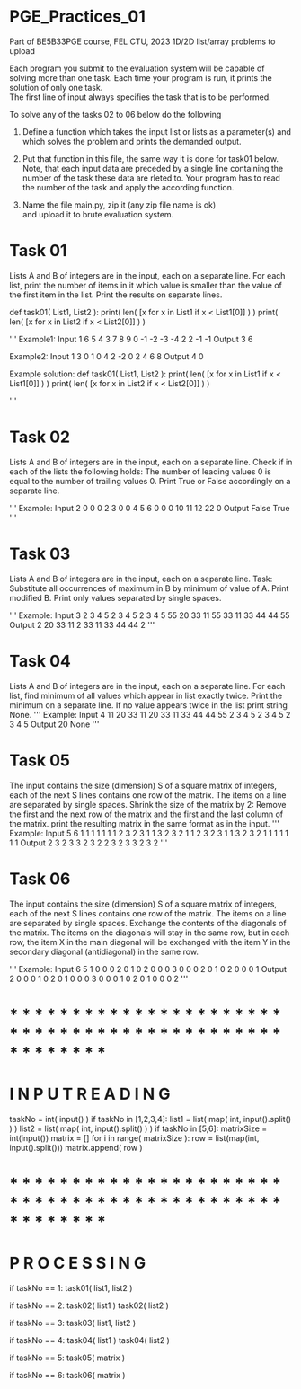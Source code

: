 # PGE_Practices_01

Part of BE5B33PGE course, FEL CTU, 2023
1D/2D   list/array problems  to upload


Each program you submit to the evaluation system will be capable
of solving more than one task. Each time your program is run,
it prints the solution of  only one task.  
The first line of input always specifies the task that is to be performed.


To solve any of the tasks 02 to 06 below do the following

   1. Define a function which takes the input list or lists as a parameter(s)
      and which solves the problem and prints the demanded output.
      
   2. Put that function in this file, the same way it is done for task01 below.
      Note, that each input data are preceded by a single line containing
      the number of the task these data are rleted to. Your program has to read
      the number of the task and apply the according function.
   
   3. Name the file main.py, zip it (any zip file name is ok)  
      and upload it to brute evaluation system.
      


# Task 01
 
Lists A and B of integers are in the input, each on a separate line.
For each list, print the number of items in it which value is smaller than the
value of the first item in the list. Print the results on separate lines.

def task01( List1, List2 ):
    print( len( [x for x in List1 if x < List1[0]] ) )
    print( len( [x for x in List2 if x < List2[0]] ) )
 
'''
Example1:
Input
1
6 5 4 3 7 8 9
0 -1 -2 -3 -4 2 2 -1 -1 
Output
3
6
 
Example2:
Input
1
3 0 1 0 4 2
-2 0 2 4 6 8
Output
4 
0
 
 
Example solution:
def task01( List1, List2 ):
    print( len( [x for x in List1 if x < List1[0]] ) )
    print( len( [x for x in List2 if x < List2[0]] ) )
 
'''
 
 
# Task 02 
Lists A and B of integers are in the input, each on a separate line.
Check if in each of the lists the following holds:
The number of leading values 0 is equal to the number of trailing values 0.
Print True or False accordingly on a separate line.
 
'''
Example:
Input
2
0 0 0 2 3 0 0 4 5 6 0 0
0 10 11 12 22 0 
Output
False
True
'''
 
 
 
# Task 03
Lists A and B of integers are in the input, each on a separate line.
Task: Substitute all occurrences of maximum in B by minimum of value of A.
Print modified B. Print only values separated by single spaces.
 
'''
Example:
Input
3
2 3 4 5 2 3 4 5 2 3 4 5
55 20 33 11 55 33 11 33 44 44 55
Output
2 20 33 11 2 33 11 33 44 44 2
'''
 
 
 
# Task 04 
 
Lists A and B of integers are in the input, each on a separate line.
For each list, find minimum of all values which appear in list exactly twice.
Print the minimum on a separate line.
If no value appears twice in the list print string None.
'''
Example:
Input
4
11 20 33 11 20 33 11 33 44 44 55
2 3 4 5 2 3 4 5 2 3 4 5
Output
20
None
'''
 
 

# Task 05    
 
The input contains the size (dimension) S of a square matrix of integers,
each of the next S lines contains one row of the matrix.
The items on a line are separated by single spaces.
Shrink the size of the matrix by 2:
Remove the first and the next row of the matrix
and the first and the last column  of the matrix.
print the resulting matrix in the same format as in the input.
'''
Example:
Input
5
6
1 1 1 1 1 1 
1 2 3 2 3 1
1 3 2 3 2 1
1 2 3 2 3 1
1 3 2 3 2 1
1 1 1 1 1 1 
Output
2 3 2 3
3 2 3 2
2 3 2 3
3 2 3 2
'''
 
 

# Task 06    
 
The input contains the size (dimension) S of a square matrix of integers,
each of the next S lines contains one row of the matrix.
The items on a line are separated by single spaces.
Exchange the contents of the diagonals of the matrix.
The items on the diagonals will stay in the same row,
but in each row, the item X in the main diagonal will be exchanged with the
item Y in the secondary diagonal (antidiagonal) in the same row.
 
'''
Example:
Input
6
5
1 0 0 0 2
0 1 0 2 0
0 0 3 0 0
0 2 0 1 0
2 0 0 0 1
Output
2 0 0 0 1
0 2 0 1 0
0 0 3 0 0
0 1 0 2 0
1 0 0 0 2
'''
 
 
 
 
 
 
# * * * * * * * * * * * * * * * * * * * * * * * * * * * * * * * * * * * * * * * * * * * * * * * * * * * *
#               I N P U T    R E A D I N G
taskNo = int( input() )
if taskNo in [1,2,3,4]:
    list1 = list( map( int, input().split() ) )
    list2 = list( map( int, input().split() ) )
if taskNo in [5,6]:
    matrixSize = int(input())
    matrix = []
    for i in range( matrixSize ):
        row = list(map(int, input().split()))
        matrix.append( row )
 
# * * * * * * * * * * * * * * * * * * * * * * * * * * * * * * * * * * * * * * * * * * * * * * * * * * * *
#             P R O C E S S I N G
 
if taskNo == 1:
    task01( list1, list2 )
 
if taskNo == 2:
    task02( list1 )
    task02( list2 )
 
if taskNo == 3:
    task03( list1, list2 )
 
if taskNo == 4:
    task04( list1 )
    task04( list2 )
 
if taskNo == 5:
    task05( matrix )
 
if taskNo == 6:
    task06( matrix )
